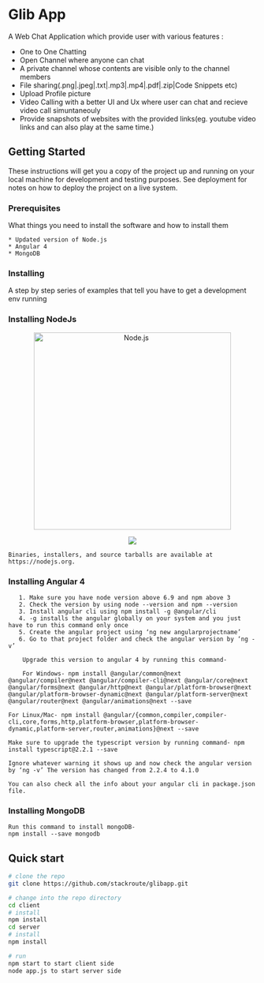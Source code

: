 # Glib App

A Web Chat Application which provide user with various features :

* One to One Chatting
* Open Channel where anyone can chat
* A private channel whose contents are visible only to the channel members
* File sharing(.png|.jpeg|.txt|.mp3|.mp4|.pdf|.zip|Code Snippets etc) 
* Upload Profile picture
* Video Calling with a better UI and Ux where user can chat and recieve video call simuntaneouly
* Provide snapshots of websites with the provided links(eg. youtube video links and can also play at the same time.)

## Getting Started

These instructions will get you a copy of the project up and running on your local machine for development and testing purposes. See deployment for notes on how to deploy the project on a live system.

### Prerequisites

What things you need to install the software and how to install them

```
* Updated version of Node.js
* Angular 4
* MongoDB 
```
### Installing

A step by step series of examples that tell you have to get a development env running

### Installing NodeJs

<p align="center">
  <a href="https://nodejs.org/">
    <img alt="Node.js" src="https://nodejs.org/static/images/logo-light.svg" width="400"/>
  </a>
</p>
<p align="center">
  <a title="CII Best Practices" href="https://bestpractices.coreinfrastructure.org/projects/29"><img src="https://bestpractices.coreinfrastructure.org/projects/29/badge"></a>
</p>

```
Binaries, installers, and source tarballs are available at https://nodejs.org.
```

### Installing Angular 4

```
   1. Make sure you have node version above 6.9 and npm above 3
   2. Check the version by using node --version and npm --version
   3. Install angular cli using npm install -g @angular/cli
   4. -g installs the angular globally on your system and you just have to run this command only once
   5. Create the angular project using ‘ng new angularprojectname’
   6. Go to that project folder and check the angular version by ‘ng -v’

    Upgrade this version to angular 4 by running this command-

    For Windows- npm install @angular/common@next @angular/compiler@next @angular/compiler-cli@next @angular/core@next @angular/forms@next @angular/http@next @angular/platform-browser@next @angular/platform-browser-dynamic@next @angular/platform-server@next @angular/router@next @angular/animations@next --save

For Linux/Mac- npm install @angular/{common,compiler,compiler-cli,core,forms,http,platform-browser,platform-browser-dynamic,platform-server,router,animations}@next --save

Make sure to upgrade the typescript version by running command- npm install typescript@2.2.1 --save

Ignore whatever warning it shows up and now check the angular version by ‘ng -v’ The version has changed from 2.2.4 to 4.1.0

You can also check all the info about your angular cli in package.json file.

```
### Installing MongoDB
```
Run this command to install mongoDB-
npm install --save mongodb
```
## Quick start

```bash
# clone the repo
git clone https://github.com/stackroute/glibapp.git 

# change into the repo directory
cd client
# install 
npm install
cd server
# install 
npm install

# run
npm start to start client side
node app.js to start server side
```
